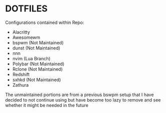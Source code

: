# DOTFILES

Configurations contained within Repo:

- Alacritty
- Awesomewm
- bspwm (Not Maintained)
- dunst (Not Maintained)
- nnn
- nvim (Lua Branch)
- Polybar (Not Maintained)
- Rclone (Not Maintained)
- Redshift
- sxhkd (Not Maintained)
- Zathura

The unmaintained portions are from a previous bswpm setup that I have decided to not continue using but have become too lazy to remove and see whether it might be needed in the future

